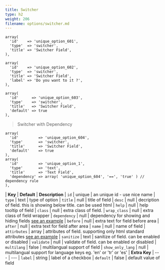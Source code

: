 ```yaml
---
title: Switcher
type: h2
weight: 206
filename: options/switcher.md
---
```


```php?start_line=1
array(
  'id'    => 'unique_option_601',
  'type'  => 'switcher',
  'title' => 'Switcher Field',
),
```

```php?start_line=1
array(
  'id'    => 'unique_option_602',
  'type'  => 'switcher',
  'title' => 'Switcher Field',
  'label' => 'Do you want to it ?',
),
```

```php?start_line=1
array(
  'id'      => 'unique_option_603',
  'type'    => 'switcher',
  'title'   => 'Switcher Field',
  'default' => true
),
```

> Switcher with Dependency

```php?start_line=1
array(
  'id'         => 'unique_option_604',
  'type'       => 'switcher',
  'title'      => 'Switcher Field',
  'default'    => true
),
array(
  'id'         => 'unique_option_1',
  'type'       => 'text',
  'title'      => 'Text Field',
  'dependency' => array( 'unique_option_604', '==', 'true' ) // dependency rule
),
```

| **Key**          | **Default** | **Description**
| `id`             | unique      | an unique id - use nice name
| `type`           | text        | type of option
| `title`          | null        | title of field
| `desc`           | null        | decription of field. this is showing below title. can be used html
| `help`           | null        | help tooltip of field
| `class`          | null        | extra class of field.
| `wrap_class`     | null        | extra class of field wrapper
| `dependency`     | null        | dependency for showing and hiding fields [see an example](#how-to-use-dependency)
| `before`         | null        | extra text for field before area
| `after`          | null        | extra text for field after area
| `name`           | null        | name of field
| `attirbutes`     | array       | attributes of field. supporting only html standard attributes [see an example](#how-to-use-attributes)
| `sanitize`       | text        | sanitize of field. can be enabled or disabled
| `validate`       | null        | validate of field. can be enabled or disabled
| `multilang`      | false       | multilangual support of field
| `show_only_lang` | null        | multilangual support for language keys eg. 'en' or 'tr' or 'es'
| **Extra Key**    | ---         | ---
| `label`          | string      | label of a checkbox
| `default`        | false       | default value of field
